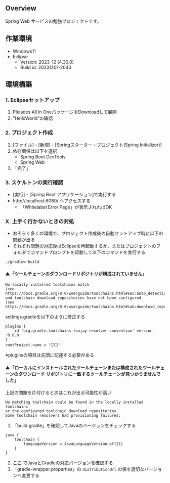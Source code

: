 ## Overview

Spring Web サービスの勉強プロジェクトです。


## 作業環境

- Windows11
- Eclipse
  - Version: 2023-12 (4.30.0)
  - Build id: 20231201-2043



## 環境構築

### 1. Eclipseセットアップ

1. Pleiades All in OneパッケージをDownloadして展開
2. ”HelloWorld”の確認


### 2. プロジェクト作成

1. [ファイル] - [新規] - [Springスターター・プロジェクト(Spring Initializer)]
2. 依存関係は以下を選択
    - Spring Boot DevTools
    - Spring Web
3. 「完了」


### 3. スケルトンの実行確認

- [実行] - [Spring Boot アプリケーション]で実行する
- http://localhost:8080/ へアクセスする
    - 「Whitelabel Error Page」が表示されればOK



### X. 上手く行かないときの対処

- おそらく多くの環境で、プロジェクト作成後の自動セットアップ時に以下の問題が出る
- それぞれ問題の対応後はEclipseを再起動するか、またはプロジェクトのフォルダでコマンドプロンプトを起動して以下のコマンドを実行する
```
./gradlew build
```


#### ▲「ツールチェーンのダウンロードリポジトリが構成されていません」

```
No locally installed toolchains match 
(see https://docs.gradle.org/8.0/userguide/toolchains.html#sec:auto_detection) 
and toolchain download repositories have not been configured 
(see https://docs.gradle.org/8.0/userguide/toolchains.html#sub:download_repositories).
```

settings.gradleを以下のように修正する
```
plugins {
    id 'org.gradle.toolchains.foojay-resolver-convention' version '0.8.0'
}
rootProject.name = '〇〇'
```
※pluginsの項目は先頭に記述する必要がある


#### ▲「ローカルにインストールされたツールチェーンまたは構成されたツールチェーンのダウンロード リポジトリに一致するツールチェーンが見つかりませんでした」

上記の問題を片付けると次はこれが出る可能性が高い
```
No matching toolchain could be found in the locally installed toolchains 
or the configured toolchain download repositories. 
Some toolchain resolvers had provisioning failures: 
```

1. 「build.gradle」を確認してJavaのバージョンをチェックする
```
java {
	toolchain {
		languageVersion = JavaLanguageVersion.of(21)
	}
}
```

2. [ここ](https://docs.gradle.org/current/userguide/compatibility.html) でJavaとGradleの対応バージョンを確認する
3. 「gradle-wrapper.properties」の `distributionUrl` の値を適切なバージョンへ変更する






